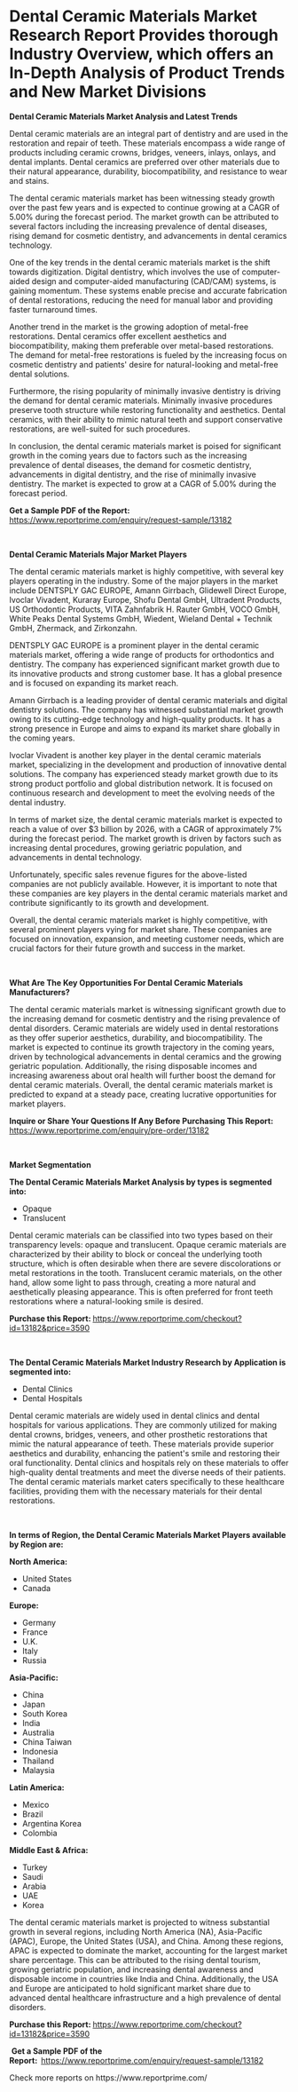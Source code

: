 <p><h1>Dental Ceramic Materials Market Research Report Provides thorough Industry Overview, which offers an In-Depth Analysis of Product Trends and New Market Divisions</h1></p><p><strong>Dental Ceramic Materials Market Analysis and Latest Trends</strong></p>
<p><p>Dental ceramic materials are an integral part of dentistry and are used in the restoration and repair of teeth. These materials encompass a wide range of products including ceramic crowns, bridges, veneers, inlays, onlays, and dental implants. Dental ceramics are preferred over other materials due to their natural appearance, durability, biocompatibility, and resistance to wear and stains.</p><p>The dental ceramic materials market has been witnessing steady growth over the past few years and is expected to continue growing at a CAGR of 5.00% during the forecast period. The market growth can be attributed to several factors including the increasing prevalence of dental diseases, rising demand for cosmetic dentistry, and advancements in dental ceramics technology.</p><p>One of the key trends in the dental ceramic materials market is the shift towards digitization. Digital dentistry, which involves the use of computer-aided design and computer-aided manufacturing (CAD/CAM) systems, is gaining momentum. These systems enable precise and accurate fabrication of dental restorations, reducing the need for manual labor and providing faster turnaround times.</p><p>Another trend in the market is the growing adoption of metal-free restorations. Dental ceramics offer excellent aesthetics and biocompatibility, making them preferable over metal-based restorations. The demand for metal-free restorations is fueled by the increasing focus on cosmetic dentistry and patients' desire for natural-looking and metal-free dental solutions.</p><p>Furthermore, the rising popularity of minimally invasive dentistry is driving the demand for dental ceramic materials. Minimally invasive procedures preserve tooth structure while restoring functionality and aesthetics. Dental ceramics, with their ability to mimic natural teeth and support conservative restorations, are well-suited for such procedures.</p><p>In conclusion, the dental ceramic materials market is poised for significant growth in the coming years due to factors such as the increasing prevalence of dental diseases, the demand for cosmetic dentistry, advancements in digital dentistry, and the rise of minimally invasive dentistry. The market is expected to grow at a CAGR of 5.00% during the forecast period.</p></p>
<p><strong>Get a Sample PDF of the Report:&nbsp;</strong> <a href="https://www.reportprime.com/enquiry/request-sample/13182">https://www.reportprime.com/enquiry/request-sample/13182</a></p>
<p>&nbsp;</p>
<p><strong>Dental Ceramic Materials Major Market Players</strong></p>
<p><p>The dental ceramic materials market is highly competitive, with several key players operating in the industry. Some of the major players in the market include DENTSPLY GAC EUROPE, Amann Girrbach, Glidewell Direct Europe, Ivoclar Vivadent, Kuraray Europe, Shofu Dental GmbH, Ultradent Products, US Orthodontic Products, VITA Zahnfabrik H. Rauter GmbH, VOCO GmbH, White Peaks Dental Systems GmbH, Wiedent, Wieland Dental + Technik GmbH, Zhermack, and Zirkonzahn.</p><p>DENTSPLY GAC EUROPE is a prominent player in the dental ceramic materials market, offering a wide range of products for orthodontics and dentistry. The company has experienced significant market growth due to its innovative products and strong customer base. It has a global presence and is focused on expanding its market reach.</p><p>Amann Girrbach is a leading provider of dental ceramic materials and digital dentistry solutions. The company has witnessed substantial market growth owing to its cutting-edge technology and high-quality products. It has a strong presence in Europe and aims to expand its market share globally in the coming years.</p><p>Ivoclar Vivadent is another key player in the dental ceramic materials market, specializing in the development and production of innovative dental solutions. The company has experienced steady market growth due to its strong product portfolio and global distribution network. It is focused on continuous research and development to meet the evolving needs of the dental industry.</p><p>In terms of market size, the dental ceramic materials market is expected to reach a value of over $3 billion by 2026, with a CAGR of approximately 7% during the forecast period. The market growth is driven by factors such as increasing dental procedures, growing geriatric population, and advancements in dental technology.</p><p>Unfortunately, specific sales revenue figures for the above-listed companies are not publicly available. However, it is important to note that these companies are key players in the dental ceramic materials market and contribute significantly to its growth and development.</p><p>Overall, the dental ceramic materials market is highly competitive, with several prominent players vying for market share. These companies are focused on innovation, expansion, and meeting customer needs, which are crucial factors for their future growth and success in the market.</p></p>
<p>&nbsp;</p>
<p><strong>What Are The Key Opportunities For Dental Ceramic Materials Manufacturers?</strong></p>
<p><p>The dental ceramic materials market is witnessing significant growth due to the increasing demand for cosmetic dentistry and the rising prevalence of dental disorders. Ceramic materials are widely used in dental restorations as they offer superior aesthetics, durability, and biocompatibility. The market is expected to continue its growth trajectory in the coming years, driven by technological advancements in dental ceramics and the growing geriatric population. Additionally, the rising disposable incomes and increasing awareness about oral health will further boost the demand for dental ceramic materials. Overall, the dental ceramic materials market is predicted to expand at a steady pace, creating lucrative opportunities for market players.</p></p>
<p><strong>Inquire or Share Your Questions If Any Before Purchasing This Report:</strong> <a href="https://www.reportprime.com/enquiry/pre-order/13182">https://www.reportprime.com/enquiry/pre-order/13182</a></p>
<p>&nbsp;</p>
<p><strong>Market Segmentation</strong></p>
<p><strong>The Dental Ceramic Materials Market Analysis by types is segmented into:</strong></p>
<p><ul><li>Opaque</li><li>Translucent</li></ul></p>
<p><p>Dental ceramic materials can be classified into two types based on their transparency levels: opaque and translucent. Opaque ceramic materials are characterized by their ability to block or conceal the underlying tooth structure, which is often desirable when there are severe discolorations or metal restorations in the tooth. Translucent ceramic materials, on the other hand, allow some light to pass through, creating a more natural and aesthetically pleasing appearance. This is often preferred for front teeth restorations where a natural-looking smile is desired.</p></p>
<p><strong>Purchase this Report:&nbsp;</strong><a href="https://www.reportprime.com/checkout?id=13182&price=3590">https://www.reportprime.com/checkout?id=13182&price=3590</a></p>
<p>&nbsp;</p>
<p><strong>The Dental Ceramic Materials Market Industry Research by Application is segmented into:</strong></p>
<p><ul><li>Dental Clinics</li><li>Dental Hospitals</li></ul></p>
<p><p>Dental ceramic materials are widely used in dental clinics and dental hospitals for various applications. They are commonly utilized for making dental crowns, bridges, veneers, and other prosthetic restorations that mimic the natural appearance of teeth. These materials provide superior aesthetics and durability, enhancing the patient's smile and restoring their oral functionality. Dental clinics and hospitals rely on these materials to offer high-quality dental treatments and meet the diverse needs of their patients. The dental ceramic materials market caters specifically to these healthcare facilities, providing them with the necessary materials for their dental restorations.</p></p>
<p>&nbsp;</p>
<p><strong>In terms of Region, the Dental Ceramic Materials Market Players available by Region are:</strong></p>
<p>
    <p> <strong> North America: </strong>
        <ul>
            <li>United States</li>
            <li>Canada</li>
        </ul>
        </p> 
    <p> <strong> Europe: </strong>
        <ul>
            <li>Germany</li>
            <li>France</li>
            <li>U.K.</li>
            <li>Italy</li>
            <li>Russia</li>
        </ul>
        </p> 
    <p> <strong> Asia-Pacific: </strong>
        <ul>
            <li>China</li>
            <li>Japan</li>
            <li>South Korea</li>
            <li>India</li>
            <li>Australia</li>
            <li>China Taiwan</li>
            <li>Indonesia</li>
            <li>Thailand</li>
            <li>Malaysia</li>
        </ul>
        </p> 
    <p> <strong> Latin America: </strong>
        <ul>
            <li>Mexico</li>
            <li>Brazil</li>
            <li>Argentina Korea</li>
            <li>Colombia</li>
        </ul>
        </p> 
    <p> <strong> Middle East & Africa: </strong>
        <ul>
            <li>Turkey</li>
            <li>Saudi</li>
            <li>Arabia</li>
            <li>UAE</li>
            <li>Korea</li>
        </ul>
    </p>
    </p>
<p><p>The dental ceramic materials market is projected to witness substantial growth in several regions, including North America (NA), Asia-Pacific (APAC), Europe, the United States (USA), and China. Among these regions, APAC is expected to dominate the market, accounting for the largest market share percentage. This can be attributed to the rising dental tourism, growing geriatric population, and increasing dental awareness and disposable income in countries like India and China. Additionally, the USA and Europe are anticipated to hold significant market share due to advanced dental healthcare infrastructure and a high prevalence of dental disorders.</p></p>
<p><strong>Purchase this Report: </strong><a href="https://www.reportprime.com/checkout?id=13182&price=3590">https://www.reportprime.com/checkout?id=13182&price=3590</a></p>
<p>&nbsp;<strong>Get a Sample PDF of the Report:&nbsp;&nbsp;</strong><a href="https://www.reportprime.com/enquiry/request-sample/13182">https://www.reportprime.com/enquiry/request-sample/13182</a></p>
<p><strong></strong></p>
<p>Check more reports on https://www.reportprime.com/</p>